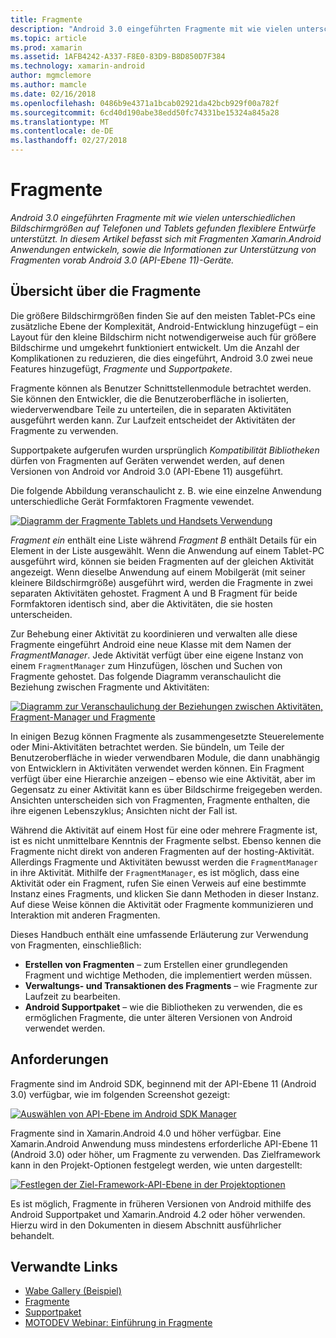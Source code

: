 ```yaml
---
title: Fragmente
description: "Android 3.0 eingeführten Fragmente mit wie vielen unterschiedlichen Bildschirmgrößen auf Telefonen und Tablets gefunden flexiblere Entwürfe unterstützt. In diesem Artikel befasst sich mit Fragmenten Xamarin.Android Anwendungen entwickeln, sowie die Informationen zur Unterstützung von Fragmenten vorab Android 3.0 (API-Ebene 11)-Geräte."
ms.topic: article
ms.prod: xamarin
ms.assetid: 1AFB4242-A337-F8E0-83D9-B8D850D7F384
ms.technology: xamarin-android
author: mgmclemore
ms.author: mamcle
ms.date: 02/16/2018
ms.openlocfilehash: 0486b9e4371a1bcab02921da42bcb929f00a782f
ms.sourcegitcommit: 6cd40d190abe38edd50fc74331be15324a845a28
ms.translationtype: MT
ms.contentlocale: de-DE
ms.lasthandoff: 02/27/2018
---
```

# <a name="fragments"></a>Fragmente

_Android 3.0 eingeführten Fragmente mit wie vielen unterschiedlichen Bildschirmgrößen auf Telefonen und Tablets gefunden flexiblere Entwürfe unterstützt. In diesem Artikel befasst sich mit Fragmenten Xamarin.Android Anwendungen entwickeln, sowie die Informationen zur Unterstützung von Fragmenten vorab Android 3.0 (API-Ebene 11)-Geräte._

## <a name="fragments-overview"></a>Übersicht über die Fragmente

Die größere Bildschirmgrößen finden Sie auf den meisten Tablet-PCs eine zusätzliche Ebene der Komplexität, Android-Entwicklung hinzugefügt – ein Layout für den kleine Bildschirm nicht notwendigerweise auch für größere Bildschirme und umgekehrt funktioniert entwickelt. Um die Anzahl der Komplikationen zu reduzieren, die dies eingeführt, Android 3.0 zwei neue Features hinzugefügt, *Fragmente* und *Supportpakete*.

Fragmente können als Benutzer Schnittstellenmodule betrachtet werden. Sie können den Entwickler, die die Benutzeroberfläche in isolierten, wiederverwendbare Teile zu unterteilen, die in separaten Aktivitäten ausgeführt werden kann. Zur Laufzeit entscheidet der Aktivitäten der Fragmente zu verwenden.

Supportpakete aufgerufen wurden ursprünglich *Kompatibilität Bibliotheken* dürfen von Fragmenten auf Geräten verwendet werden, auf denen Versionen von Android vor Android 3.0 (API-Ebene 11) ausgeführt.

Die folgende Abbildung veranschaulicht z. B. wie eine einzelne Anwendung unterschiedliche Gerät Formfaktoren Fragmente vewendet.

[![Diagramm der Fragmente Tablets und Handsets Verwendung](images/00.png)](images/00.png)

*Fragment ein* enthält eine Liste während *Fragment B* enthält Details für ein Element in der Liste ausgewählt. Wenn die Anwendung auf einem Tablet-PC ausgeführt wird, können sie beiden Fragmenten auf der gleichen Aktivität angezeigt. Wenn dieselbe Anwendung auf einem Mobilgerät (mit seiner kleinere Bildschirmgröße) ausgeführt wird, werden die Fragmente in zwei separaten Aktivitäten gehostet. Fragment A und B Fragment für beide Formfaktoren identisch sind, aber die Aktivitäten, die sie hosten unterscheiden.

Zur Behebung einer Aktivität zu koordinieren und verwalten alle diese Fragmente eingeführt Android eine neue Klasse mit dem Namen der *FragmentManager*. Jede Aktivität verfügt über eine eigene Instanz von einem `FragmentManager` zum Hinzufügen, löschen und Suchen von Fragmente gehostet. Das folgende Diagramm veranschaulicht die Beziehung zwischen Fragmente und Aktivitäten:

[![Diagramm zur Veranschaulichung der Beziehungen zwischen Aktivitäten, Fragment-Manager und Fragmente](images/01.png)](images/01.png)

In einigen Bezug können Fragmente als zusammengesetzte Steuerelemente oder Mini-Aktivitäten betrachtet werden. Sie bündeln, um Teile der Benutzeroberfläche in wieder verwendbaren Module, die dann unabhängig von Entwicklern in Aktivitäten verwendet werden können. Ein Fragment verfügt über eine Hierarchie anzeigen – ebenso wie eine Aktivität, aber im Gegensatz zu einer Aktivität kann es über Bildschirme freigegeben werden. Ansichten unterscheiden sich von Fragmenten, Fragmente enthalten, die ihre eigenen Lebenszyklus; Ansichten nicht der Fall ist.

Während die Aktivität auf einem Host für eine oder mehrere Fragmente ist, ist es nicht unmittelbare Kenntnis der Fragmente selbst. Ebenso kennen die Fragmente nicht direkt von anderen Fragmenten auf der hosting-Aktivität. Allerdings Fragmente und Aktivitäten bewusst werden die `FragmentManager` in ihre Aktivität. Mithilfe der `FragmentManager`, es ist möglich, dass eine Aktivität oder ein Fragment, rufen Sie einen Verweis auf eine bestimmte Instanz eines Fragments, und klicken Sie dann Methoden in dieser Instanz. Auf diese Weise können die Aktivität oder Fragmente kommunizieren und Interaktion mit anderen Fragmenten.

Dieses Handbuch enthält eine umfassende Erläuterung zur Verwendung von Fragmenten, einschließlich:

-   **Erstellen von Fragmenten** – zum Erstellen einer grundlegenden Fragment und wichtige Methoden, die implementiert werden müssen.
-   **Verwaltungs- und Transaktionen des Fragments** – wie Fragmente zur Laufzeit zu bearbeiten.
-   **Android Supportpaket** – wie die Bibliotheken zu verwenden, die es ermöglichen Fragmente, die unter älteren Versionen von Android verwendet werden.


## <a name="requirements"></a>Anforderungen

Fragmente sind im Android SDK, beginnend mit der API-Ebene 11 (Android 3.0) verfügbar, wie im folgenden Screenshot gezeigt:

[![Auswählen von API-Ebene im Android SDK Manager](images/02.png)](images/02.png)

Fragmente sind in Xamarin.Android 4.0 und höher verfügbar. Eine Xamarin.Android Anwendung muss mindestens erforderliche API-Ebene 11 (Android 3.0) oder höher, um Fragmente zu verwenden. Das Zielframework kann in den Projekt-Optionen festgelegt werden, wie unten dargestellt:

[![Festlegen der Ziel-Framework-API-Ebene in der Projektoptionen](images/03.png)](images/03.png)

Es ist möglich, Fragmente in früheren Versionen von Android mithilfe des Android Supportpaket und Xamarin.Android 4.2 oder höher verwenden. Hierzu wird in den Dokumenten in diesem Abschnitt ausführlicher behandelt.


## <a name="related-links"></a>Verwandte Links

- [Wabe Gallery (Beispiel)](https://developer.xamarin.com/samples/monodroid/HoneycombGallery)
- [Fragmente](http://developer.android.com/guide/topics/fundamentals/fragments.html)
- [Supportpaket](http://developer.android.com/sdk/compatibility-library.html)
- [MOTODEV Webinar: Einführung in Fragmente](http://motodev.adobeconnect.com/p9h1aqk3ttn/)

